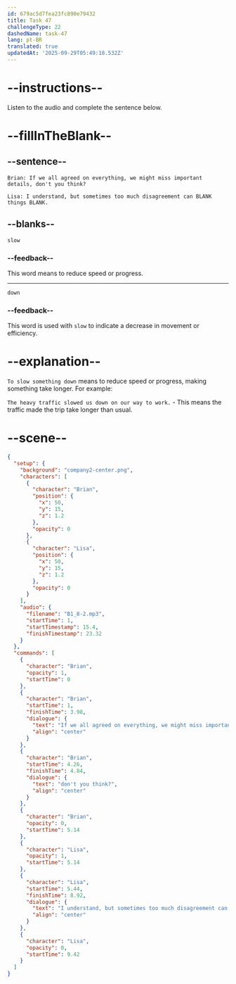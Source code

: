 ```yaml
---
id: 679ac5d7fea23fc890e79432
title: Task 47
challengeType: 22
dashedName: task-47
lang: pt-BR
translated: true
updatedAt: '2025-09-29T05:49:18.532Z'
---
```


<!-- (Audio) Brian: If we all agreed on everything, we might miss important details, don't you think? Lisa: I understand, but sometimes too much disagreement can slow things down. -->

# --instructions--

Listen to the audio and complete the sentence below.

# --fillInTheBlank--

## --sentence--

`Brian: If we all agreed on everything, we might miss important details, don't you think?`

`Lisa: I understand, but sometimes too much disagreement can BLANK things BLANK.`

## --blanks--

`slow`

### --feedback--

This word means to reduce speed or progress.

---

`down`

### --feedback--

This word is used with `slow` to indicate a decrease in movement or efficiency.

# --explanation--

`To slow something down` means to reduce speed or progress, making something take longer. For example:

`The heavy traffic slowed us down on our way to work.` - This means the traffic made the trip take longer than usual.

# --scene--

```json
{
  "setup": {
    "background": "company2-center.png",
    "characters": [
      {
        "character": "Brian",
        "position": {
          "x": 50,
          "y": 15,
          "z": 1.2
        },
        "opacity": 0
      },
      {
        "character": "Lisa",
        "position": {
          "x": 50,
          "y": 15,
          "z": 1.2
        },
        "opacity": 0
      }
    ],
    "audio": {
      "filename": "B1_8-2.mp3",
      "startTime": 1,
      "startTimestamp": 15.4,
      "finishTimestamp": 23.32
    }
  },
  "commands": [
    {
      "character": "Brian",
      "opacity": 1,
      "startTime": 0
    },
    {
      "character": "Brian",
      "startTime": 1,
      "finishTime": 3.98,
      "dialogue": {
        "text": "If we all agreed on everything, we might miss important details,",
        "align": "center"
      }
    },
    {
      "character": "Brian",
      "startTime": 4.26,
      "finishTime": 4.84,
      "dialogue": {
        "text": "don't you think?",
        "align": "center"
      }
    },
    {
      "character": "Brian",
      "opacity": 0,
      "startTime": 5.14
    },
    {
      "character": "Lisa",
      "opacity": 1,
      "startTime": 5.14
    },
    {
      "character": "Lisa",
      "startTime": 5.44,
      "finishTime": 8.92,
      "dialogue": {
        "text": "I understand, but sometimes too much disagreement can slow things down.",
        "align": "center"
      }
    },
    {
      "character": "Lisa",
      "opacity": 0,
      "startTime": 9.42
    }
  ]
}
```
